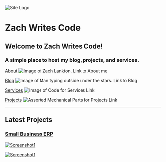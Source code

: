 <div class="logo">
    <img src="/imgs/zwc.logo.png" alt="Site Logo" />
    <h1>Zach Writes Code</h1>
</div>

## Welcome to Zach Writes Code!

### A simple place to host my blog, projects, and services.

<div class="cards">

<a href="/about"><label>About</label></a>
![Image of Zach Lankton. Link to About me](/imgs/me.jpg)

<a href="/blog"><label>Blog</label></a>
![Image of Man typing outside under the stars. Link to Blog](/imgs/blog.jpg)

<a href="/services"><label>Services</label></a>
![Image of Code for Services Link](/imgs/code.jpg)

<a href="/projects"><label>Projects</label></a>
![Assorted Mechanical Parts for Projects Link](/imgs/projects.jpg)

</div>

---

## Latest Projects

<a href="/projects/erp">
<div class="card">

### Small Business ERP

<div class="row">

![Screenshot1](/imgs/erpcap1.png)

![Screenshot1](/imgs/erpcap2.png)

</div>

</div>
</a>
